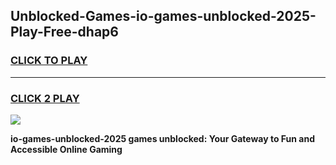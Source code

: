 
## Unblocked-Games-io-games-unblocked-2025-Play-Free-dhap6
<h3>
<a href="https://premium76.site?title=io-games-unblocked-2025&ref=10A">CLICK TO PLAY</a></h3>
<hr>

<h3>
<a href="https://premium76.site?title=io-games-unblocked-2025&ref=10A">CLICK 2 PLAY</a>
  
</h3>

<a href="https://premium76.site?title=io-games-unblocked-2025&ref=10A"><img src="https://clearcache.store/games.png"></a>


**io-games-unblocked-2025 games unblocked: Your Gateway to Fun and Accessible Online Gaming**
